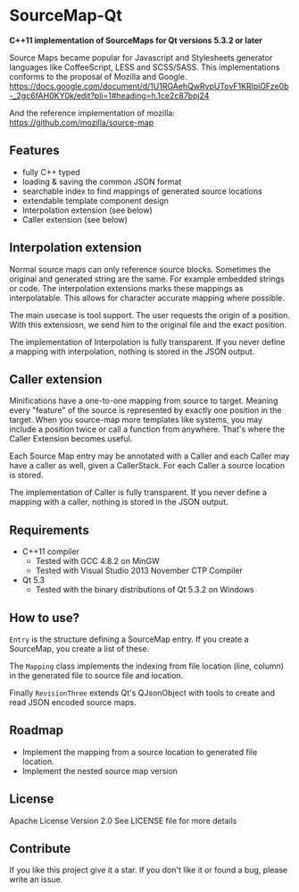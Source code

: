 
# SourceMap-Qt

**C++11 implementation of SourceMaps for Qt versions 5.3.2 or later**

Source Maps became popular for Javascript and Stylesheets generator languages like CoffeeScript, LESS and SCSS/SASS.
This implementations conforms to the proposal of Mozilla and Google.
https://docs.google.com/document/d/1U1RGAehQwRypUTovF1KRlpiOFze0b-_2gc6fAH0KY0k/edit?pli=1#heading=h.1ce2c87bpj24

And the reference implementation of mozilla:
https://github.com/mozilla/source-map

## Features

* fully C++ typed
* loading & saving the common JSON format
* searchable index to find mappings of generated source locations
* extendable template component design
* Interpolation extension (see below)
* Caller extension (see below)

## Interpolation extension

Normal source maps can only reference source blocks.
Sometimes the original and generated string are the same. For example embedded strings or code.
The interpolation extensions marks these mappings as interpolatable.
This allows for character accurate mapping where possible.

The main usecase is tool support. The user requests the origin of a position.
With this extensiosn, we send him to the original file and the exact position.

The implementation of Interpolation is fully transparent.
If you never define a mapping with interpolation, nothing is stored in the JSON output.

## Caller extension

Minifications have a one-to-one mapping from source to target.
Meaning every "feature" of the source is represented by exactly one position in the target.
When you source-map more templates like systems, you may include a position twice or call a function from anywhere.
That's where the Caller Extension becomes useful.

Each Source Map entry may be annotated with a Caller and each Caller may have a caller as well, given a CallerStack.
For each Caller a source location is stored.

The implementation of Caller is fully transparent.
If you never define a mapping with a caller, nothing is stored in the JSON output.

## Requirements

* C++11 compiler
  * Tested with GCC 4.8.2 on MinGW
  * Tested with Visual Studio 2013 November CTP Compiler
* Qt 5.3
  * Tested with the binary distributions of Qt 5.3.2 on Windows

## How to use?

`Entry` is the structure defining a SourceMap entry.
If you create a SourceMap, you create a list of these.

The `Mapping` class implements the indexing from file location (line, column) in the generated file to source file and location.

Finally `RevisionThree` extends Qt's QJsonObject with tools to create and read JSON encoded source maps.

## Roadmap

* Implement the mapping from a source location to generated file location.
* Implement the nested source map version

## License

Apache License Version 2.0
See LICENSE file for more details

## Contribute

If you like this project give it a star.
If you don't like it or found a bug, please write an issue.
